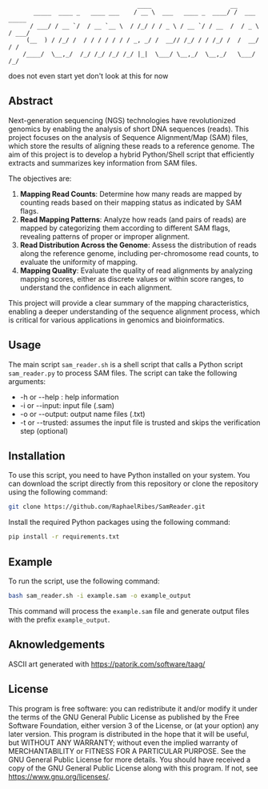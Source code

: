                                         ____                      __              
           _____  ____ _   ____ ___    / __ \  ___   ____ _  ____/ /  ___    _____
          / ___/ / __ `/  / __ `__ \  / /_/ / / _ \ / __ `/ / __  /  / _ \  / ___/
         (__  ) / /_/ /  / / / / / / / _, _/ /  __// /_/ / / /_/ /  /  __/ / /    
        /____/  \__,_/  /_/ /_/ /_/ /_/ |_|  \___/ \__,_/  \__,_/   \___/ /_/     
                                                                                  

does not even start yet don't look at this for now

## Abstract

Next-generation sequencing (NGS) technologies have revolutionized genomics by enabling the analysis of short DNA sequences (reads).
This project focuses on the analysis of Sequence Alignment/Map (SAM) files, which store the results of aligning these reads to a reference genome. 
The aim of this project is to develop a hybrid Python/Shell script that efficiently extracts and summarizes key information from SAM files.

The objectives are:
1. **Mapping Read Counts**: Determine how many reads are mapped by counting reads based on their mapping status as indicated by SAM flags.
2. **Read Mapping Patterns**: Analyze how reads (and pairs of reads) are mapped by categorizing them according to different SAM flags, revealing patterns of proper or improper alignment.
3. **Read Distribution Across the Genome**: Assess the distribution of reads along the reference genome, including per-chromosome read counts, to evaluate the uniformity of mapping.
4. **Mapping Quality**: Evaluate the quality of read alignments by analyzing mapping scores, either as discrete values or within score ranges, to understand the confidence in each alignment.

This project will provide a clear summary of the mapping characteristics, enabling a deeper understanding of the sequence alignment process, which is critical for various applications in genomics and bioinformatics.

## Usage

The main script `sam_reader.sh` is a shell script that calls a Python script `sam_reader.py` to process SAM files.
The script can take the following arguments:
- -h or --help : help information
- -i or --input: input file (.sam)
- -o or --output: output name files (.txt)
- -t or --trusted: assumes the input file is trusted and skips the verification step (optional)

## Installation

To use this script, you need to have Python installed on your system.
You can download the script directly from this repository or clone the repository using the following command:

```bash
git clone https://github.com/RaphaelRibes/SamReader.git
```

Install the required Python packages using the following command:

```bash
pip install -r requirements.txt
```

## Example

To run the script, use the following command:

```bash
bash sam_reader.sh -i example.sam -o example_output
```

This command will process the `example.sam` file and generate output files with the prefix `example_output`.

## Aknowledgements

ASCII art generated with https://patorjk.com/software/taag/

## License

This program is free software: you can redistribute it and/or modify
        it under the terms of the GNU General Public License as published by
        the Free Software Foundation, either version 3 of the License, or
        (at your option) any later version.
        This program is distributed in the hope that it will be useful,
        but WITHOUT ANY WARRANTY; without even the implied warranty of
        MERCHANTABILITY or FITNESS FOR A PARTICULAR PURPOSE. See the
        GNU General Public License for more details.
        You should have received a copy of the GNU General Public License
        along with this program. If not, see <https://www.gnu.org/licenses/>.
